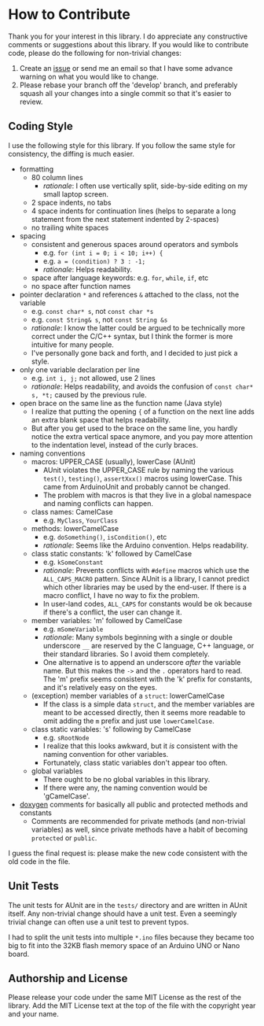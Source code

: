 # How to Contribute

Thank you for your interest in this library. I do appreciate any constructive
comments or suggestions about this library. If you would like to contribute
code, please do the following for non-trivial changes:

1. Create an [issue](https://github.com/bxparks/AUnit/issues) or send me
   an email so that I have some advance warning on what you would like to
   change.
1. Please rebase your branch off the 'develop' branch, and preferably squash all
   your changes into a single commit so that it's easier to review.

## Coding Style

I use the following style for this library. If you follow the same
style for consistency, the diffing is much easier.

* formatting
    * 80 column lines
        * _rationale_: I often use vertically split, side-by-side editing on my
          small laptop screen.
    * 2 space indents, no tabs
    * 4 space indents for continuation lines (helps to separate a long
      statement from the next statement indented by 2-spaces)
    * no trailing white spaces
* spacing
    * consistent and generous spaces around operators and symbols
        * e.g. `for (int i = 0; i < 10; i++) {`
        * e.g. `a = (condition) ? 3 : -1;`
        * _rationale_: Helps readability.
    * space after language keywords: e.g. `for`, `while`, `if`, etc
  * no space after function names
* pointer declaration `*` and references `&` attached to the class, not the
  variable
    * e.g. `const char* s`, not `const char *s`
    * e.g. `const String& s`, not `const String &s`
    * _rationale_: I know the latter could be argued to be technically more
      correct under the C/C++ syntax, but I think the former is more intuitive
      for many people.
    * I've personally gone back and forth, and I decided to just pick a style.
* only one variable declaration per line
    * e.g. `int i, j;` not allowed, use 2 lines
    * _rationale_: Helps readability, and avoids the confusion of
     `const char* s, *t;` caused by the previous rule.
* open brace on the same line as the function name (Java style)
    * I realize that putting the opening `{` of a function on the next line
      adds an extra blank space that helps readability.
    * But after you get used to the brace on the same line, you hardly notice
      the extra vertical space anymore, and you pay more attention
      to the indentation level, instead of the curly braces.
* naming conventions
    * macros: UPPER_CASE (usually), lowerCase (AUnit)
        * AUnit violates the UPPER_CASE rule by naming the various
          `test()`, `testing()`, `assertXxx()` macros using lowerCase. This
          came from ArduinoUnit and probably cannot be changed.
        * The problem with macros is that they live in a global namespace
          and naming conflicts can happen.
    * class names: CamelCase
        * e.g. `MyClass`, `YourClass`
    * methods: lowerCamelCase
        * e.g. `doSomething()`, `isCondition()`, etc
        * _rationale_: Seems like the Arduino convention. Helps readability.
    * class static constants: 'k' followed by CamelCase
        * e.g. `kSomeConstant`
        * _rationale_: Prevents conflicts with `#define` macros which use the
          `ALL_CAPS_MACRO` pattern. Since AUnit is a library, I cannot predict
          which other libraries may be used by the end-user. If there is a macro
          conflict, I have no way to fix the problem.
        * In user-land codes, `ALL_CAPS` for constants would be ok because if
          there's a conflict, the user can change it.
    * member variables: 'm' followed by CamelCase
        * e.g. `mSomeVariable`
        * _rationale_: Many symbols beginning with a single or double underscore
          `__` are reserved by the C language, C++ language, or their standard
          libraries. So I avoid them completely.
        * One alternative is to append an underscore *after* the variable name.
          But this makes the `->` and the `.` operators hard to read. The 'm'
          prefix seems consistent with the 'k' prefix for constants, and it's
          relatively easy on the eyes.
    * (exception) member variables of a `struct`: lowerCamelCase
        * If the class is a simple data `struct`, and the member variables
          are meant to be accessed directly, then it seems more readable to omit
          adding the `m` prefix and just use `lowerCamelCase`.
    * class static variables: 's' following by CamelCase
        * e.g. `sRootNode`
        * I realize that this looks awkward, but it *is* consistent with
          the naming convention for other variables.
        * Fortunately, class static variables don't appear too often.
    * global variables
        * There ought to be no global variables in this library.
        * If there were any, the naming convention would be 'gCamelCase'.
* [doxygen](http://www.doxygen.org) comments for basically all public and
  protected methods and constants
    * Comments are recommended for private methods (and non-trivial variables)
      as well, since private methods have a habit of becoming `protected` or 
      `public`.

I guess the final request is: please make the new code consistent with the old
code in the file.

## Unit Tests

The unit tests for AUnit are in the `tests/` directory and are written
in AUnit itself. Any non-trivial change should have a unit test. Even a
seemingly trivial change can often use a unit test to prevent typos.

I had to split the unit tests into multiple `*.ino` files because they became
too big to fit into the 32KB flash memory space of an Arduino UNO or Nano board.

## Authorship and License

Please release your code under the same MIT License as the rest of the library.
Add the MIT License text at the top of the file with the copyright year and your
name.
